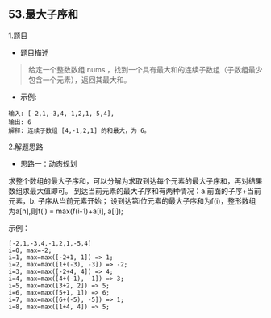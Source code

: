 53.最大子序和
---
1.题目
- 题目描述
>给定一个整数数组 nums ，找到一个具有最大和的连续子数组（子数组最少包含一个元素），返回其最大和。

- 示例:
```
输入: [-2,1,-3,4,-1,2,1,-5,4],
输出: 6
解释: 连续子数组 [4,-1,2,1] 的和最大，为 6。
```

2.解题思路
- 思路一：动态规划

求整个数组的最大子序和，可以分解为求取到达每个元素的最大子序和，再对结果数组求最大值即可。
到达当前元素的最大子序和有两种情况：a.前面的子序+当前元素，b. 子序从当前元素开始；
设到达第i位元素的最大子序和为f(i)，整形数组为a[n],则f(i) = max(f(i-1)+a[i], a[i]);

示例：
```
[-2,1,-3,4,-1,2,1,-5,4]
i=0, max=-2;
i=1, max=max([-2+1, 1]) => 1;
i=2, max=max([1+(-3), -3]) => -2;
i=3, max=max([-2+4, 4]) => 4;
i=4, max=max([4+(-1), -1]) => 3;
i=5, max=max([3+2, 2]) => 5;
i=6, max=max([5+1, 1]) => 6;
i=7, max=max([6+(-5), -5]) => 1;
i=8, max=max([1+4, 4]) => 5;
```